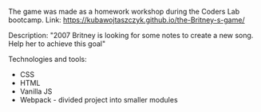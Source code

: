 The game was made as a homework workshop during the Coders Lab bootcamp. 
Link: https://kubawojtaszczyk.github.io/the-Britney-s-game/

Description: "2007 Britney is looking for some notes to create a new song. Help her to achieve this goal"  

Technologies and tools:
- CSS
- HTML
- Vanilla JS
- Webpack - divided project into smaller modules

